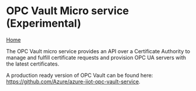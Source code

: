 # OPC Vault Micro service (Experimental)

[Home](../readme.md)

The OPC Vault micro service provides an API over a Certificate Authority to manage and fulfill certificate requests and provision OPC UA servers with the latest certificates.

A production ready version of OPC Vault can be found here:  https://github.com/Azure/azure-iiot-opc-vault-service. 